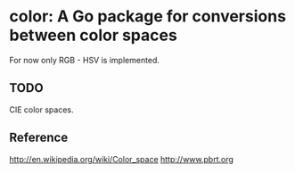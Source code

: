 color: A Go package for conversions between color spaces
========================================================

For now only RGB - HSV is implemented.

TODO
----
CIE color spaces.

Reference
---------
http://en.wikipedia.org/wiki/Color_space
http://www.pbrt.org
